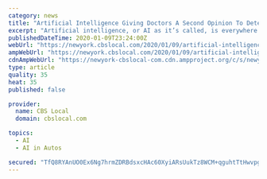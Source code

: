 ```yaml
---
category: news
title: "Artificial Intelligence Giving Doctors A Second Opinion To Detect Breast Cancer"
excerpt: "Artificial intelligence, or AI as it’s called, is everywhere these days, reports CBS2’s Dr. Max Gomez. It’s what’s making driverless cars, smart vacuum cleaners and iPhone assistants possible."
publishedDateTime: 2020-01-09T23:24:00Z
webUrl: "https://newyork.cbslocal.com/2020/01/09/artificial-intelligence-giving-doctors-a-second-opinion-to-detect-breast-cancer/"
ampWebUrl: "https://newyork.cbslocal.com/2020/01/09/artificial-intelligence-giving-doctors-a-second-opinion-to-detect-breast-cancer/amp/"
cdnAmpWebUrl: "https://newyork-cbslocal-com.cdn.ampproject.org/c/s/newyork.cbslocal.com/2020/01/09/artificial-intelligence-giving-doctors-a-second-opinion-to-detect-breast-cancer/amp/"
type: article
quality: 35
heat: 35
published: false

provider:
  name: CBS Local
  domain: cbslocal.com

topics:
  - AI
  - AI in Autos

secured: "TfQ8RYAnUO0Ex6Ng7hrmZDRBdsxcHAc60XyiARsUukTz8WCM+qguhtTtHwvpgtT+2Y6TVEFhBv0c9HlnrxtvdDOGo5AYF4Pl6QODGVtMx6OXI/KFLmgzYo174vTZVHqkE4pnaU/CWRzAWtGh2GfNuuIAZPeCSeD8vcRC7YQ0IGI6ZR1O0zbI1JwQQU7CEXuh4mJCMgYk7de/PVT93P80F1f7SZqTDp0oDiQJeipqcTS/+4mtARgifPoOqtdEBrumR3fvaTrCLbhhJwq52ne22OPAU3FBt8mOs7fEqmCeGbuTd9hKsw7TPKC5+a4zNr+Q;IElln9n8MddgEZ7B3vUp7w=="
---
```


